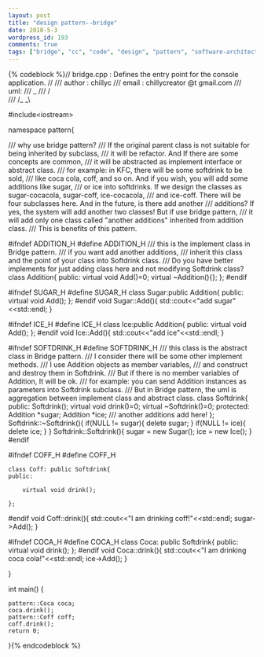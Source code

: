 ```yaml
---
layout: post
title: "design pattern--bridge"
date: 2010-5-3
wordpress_id: 193
comments: true
tags: ["bridge", "cc", "code", "design", "pattern", "software-architecture-code"]
---
```

<meta name="_edit_last" content="1" />
<meta name="_su_description" content="why use bridge pattern?If the original parent class is not suitable for being inherited by subclass, it will be refactor. And If there are some concepts are common, it will be abstracted as implement interface or abstract class." />
<meta name="_su_keywords" content="design,pattern,bridge" />
<meta name="_su_title" content="design pattern bridge pattern" />
<meta name="views" content="465" />

{% codeblock %}// bridge.cpp : Defines the entry point for the console application.
//
/// author : chillyc
/// email : chillycreator @t gmail.com
/// uml:
///                   _ 
///                  / \
///                 /_ _\

#include&lt;iostream&gt;

namespace pattern{

/// why use bridge pattern?
/// If the original parent class is not suitable for being inherited by subclass, 
/// it will be refactor. And If there are some concepts are common, 
/// it will be abstracted as implement interface or abstract class.
/// for example: in KFC, there will be some softdrink to be sold, 
/// like coca cola, coff, and so on. And if you wish, you will add some additions like sugar,
/// or ice into softdrinks. If we design the classes as sugar-cocacola, sugar-coff, ice-cocacola,
/// and ice-coff. There will be four subclasses here. And in the future, is there add another
/// additions? If yes, the system will add another two classes! But if use bridge pattern,
/// it will add only one class called "another additions" inherited from addition class. 
/// This is benefits of this pattern.

#ifndef ADDITION_H
#define ADDITION_H
	/// this is the implement class in Bridge pattern.
	/// if you want add another additions, 
	/// inherit this class and the point of your class into Softdrink class.
	/// Do you have better implements for just adding class here and not modifying Softdrink class?
	class Addition{
	public:
		virtual void Add()=0;
		virtual ~Addition(){};
	};
#endif

#ifndef SUGAR_H
#define SUGAR_H
	class Sugar:public Addition{
	public:
		virtual void Add();
	};
#endif
	void Sugar::Add(){
		std::cout&lt;&lt;"add sugar"&lt;&lt;std::endl;
	}

#ifndef ICE_H
#define ICE_H
	class Ice:public Addition{
	public:
		virtual void Add();
	};
#endif
	void Ice::Add(){
		std::cout&lt;&lt;"add ice"&lt;&lt;std::endl;
	}

#ifndef SOFTDRINK_H
#define SOFTDRINK_H
	/// this class is the abstract class in Bridge pattern.
	/// I consider there will be some other implement methods.
	/// I use Addition objects as member variables, 
	/// and construct and destroy them in Softdrink.
	/// But if there is no member variables of Addition, It will be ok.
	/// for example: you can send Addition instances as parameters into Softdrink subclass.
	/// But in Bridge pattern, the uml is aggregation between implement class and abstract class.
	class Softdrink{
	public:
		Softdrink();
		virtual void drink()=0;
		virtual ~Softdrink()=0;
	protected:
		Addition *sugar;
		Addition *ice;
		/// another additions add here!
	};
	Softdrink::~Softdrink(){
		if(NULL != sugar){
			delete sugar;
		}
		if(NULL != ice){
			delete ice;
		}
	}
	Softdrink::Softdrink(){
		sugar = new Sugar();
		ice = new Ice();
	}
#endif

#ifndef COFF_H
#define COFF_H

	class Coff: public Softdrink{
	public:

		virtual void drink();

	};
#endif
	void Coff::drink(){
		std::cout&lt;&lt;"I am drinking coff!"&lt;&lt;std::endl;
		sugar-&gt;Add();
	}

#ifndef COCA_H
#define COCA_H
	class Coca: public Softdrink{
	public:
		virtual void drink();
	};
#endif
	void Coca::drink(){
		std::cout&lt;&lt;"I am drinking coca cola!"&lt;&lt;std::endl;
		ice-&gt;Add();
	}

}

int main()
{

	pattern::Coca coca;
	coca.drink();
	pattern::Coff coff;
	coff.drink();
	return 0;
}{% endcodeblock %}
 
